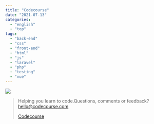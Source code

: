 ```yaml
---
title: "Codecourse"
date: "2021-07-13"
categories:
  - "english"
  - "top"
tags:
  - "back-end"
  - "css"
  - "front-end"
  - "html"
  - "js"
  - "laravel"
  - "php"
  - "testing"
  - "vue"
---
```


![](https://yt3.ggpht.com/ytc/AKedOLQWwEeejYM627wvLo197GLE7P6EE0r0G0_8_uJhkA=s176-c-k-c0x00ffffff-no-rj)

> Helping you learn to code.Questions, comments or feedback? hello@codecourse.com
>
> [Codecourse](https://www.youtube.com/channel/UCpOIUW62tnJTtpWFABxWZ8g)

